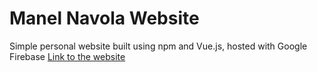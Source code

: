 # Manel Navola Website

Simple personal website built using npm and Vue.js, hosted with Google Firebase
[Link to the website](https://manelnavola.com)